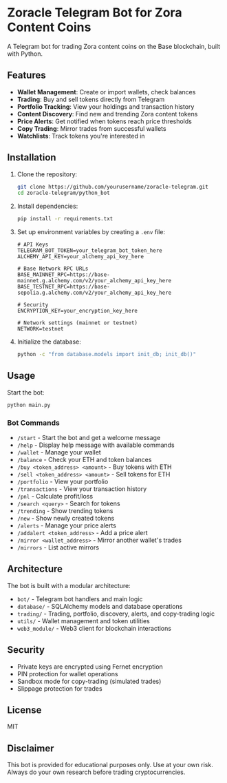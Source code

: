 # Zoracle Telegram Bot for Zora Content Coins

A Telegram bot for trading Zora content coins on the Base blockchain, built with Python.

## Features

- **Wallet Management**: Create or import wallets, check balances
- **Trading**: Buy and sell tokens directly from Telegram
- **Portfolio Tracking**: View your holdings and transaction history
- **Content Discovery**: Find new and trending Zora content tokens
- **Price Alerts**: Get notified when tokens reach price thresholds
- **Copy Trading**: Mirror trades from successful wallets
- **Watchlists**: Track tokens you're interested in

## Installation

1. Clone the repository:
   ```bash
   git clone https://github.com/yourusername/zoracle-telegram.git
   cd zoracle-telegram/python_bot
   ```

2. Install dependencies:
   ```bash
   pip install -r requirements.txt
   ```

3. Set up environment variables by creating a `.env` file:
   ```
   # API Keys
   TELEGRAM_BOT_TOKEN=your_telegram_bot_token_here
   ALCHEMY_API_KEY=your_alchemy_api_key_here
   
   # Base Network RPC URLs
   BASE_MAINNET_RPC=https://base-mainnet.g.alchemy.com/v2/your_alchemy_api_key_here
   BASE_TESTNET_RPC=https://base-sepolia.g.alchemy.com/v2/your_alchemy_api_key_here
   
   # Security
   ENCRYPTION_KEY=your_encryption_key_here
   
   # Network settings (mainnet or testnet)
   NETWORK=testnet
   ```

4. Initialize the database:
   ```bash
   python -c "from database.models import init_db; init_db()"
   ```

## Usage

Start the bot:
```bash
python main.py
```

### Bot Commands

- `/start` - Start the bot and get a welcome message
- `/help` - Display help message with available commands
- `/wallet` - Manage your wallet
- `/balance` - Check your ETH and token balances
- `/buy <token_address> <amount>` - Buy tokens with ETH
- `/sell <token_address> <amount>` - Sell tokens for ETH
- `/portfolio` - View your portfolio
- `/transactions` - View your transaction history
- `/pnl` - Calculate profit/loss
- `/search <query>` - Search for tokens
- `/trending` - Show trending tokens
- `/new` - Show newly created tokens
- `/alerts` - Manage your price alerts
- `/addalert <token_address>` - Add a price alert
- `/mirror <wallet_address>` - Mirror another wallet's trades
- `/mirrors` - List active mirrors

## Architecture

The bot is built with a modular architecture:

- `bot/` - Telegram bot handlers and main logic
- `database/` - SQLAlchemy models and database operations
- `trading/` - Trading, portfolio, discovery, alerts, and copy-trading logic
- `utils/` - Wallet management and token utilities
- `web3_module/` - Web3 client for blockchain interactions

## Security

- Private keys are encrypted using Fernet encryption
- PIN protection for wallet operations
- Sandbox mode for copy-trading (simulated trades)
- Slippage protection for trades

## License

MIT

## Disclaimer

This bot is provided for educational purposes only. Use at your own risk. Always do your own research before trading cryptocurrencies. 